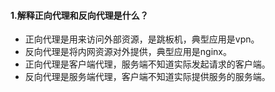 #### 1.解释正向代理和反向代理是什么？  
- 正向代理是用来访问外部资源，是跳板机，典型应用是vpn。
- 反向代理是将内网资源对外提供，典型应用是nginx。
- 正向代理是客户端代理，服务端不知道实际发起请求的客户端。
- 反向代理是服务端代理，客户端不知道实际提供服务的服务端。
